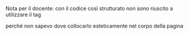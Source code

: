 Nota per il docente: con il codice così strutturato non sono riuscito a utilizzare il tag <aside> perché non sapevo dove collocarlo esteticamente nel corpo della pagina
